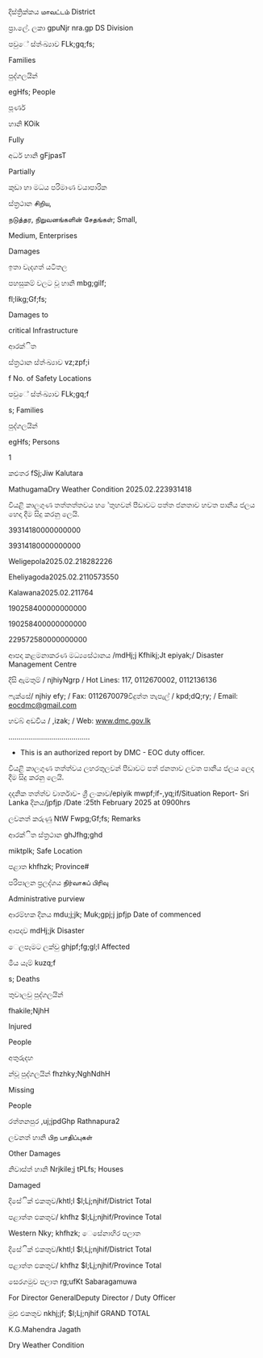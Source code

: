 දිස්ත්‍රික්කය மாவட்டம் District

ප්‍රා.ලේ. ලකා gpuNjr nra.gp DS Division

පවුේ ස්ත්‍ංඛ්‍යාව FLk;gq;fs;

Families

පුද්ගලයින්

egHfs; People

පූර්ණ

හානි KOik

Fully

අර්ධ හානි gFjpasT

Partially

කුඩා හා මධය පරිමාණ වයාපාරික

ස්ත්‍රථාන சிறிய,

நடுத்தர, நிறுவனங்களின் சேதங்கள்; Small,

Medium, Enterprises

Damages

ඉතා වැදගත් යටිතල

පහසුකම් වලට වූ හානි mbg;gilf;

fl;likg;Gf;fs;

Damages to

critical Infrastructure

ආරක්ිත

ස්ත්‍රථාන ස්ත්‍ංඛ්‍යාව vz;zpf;i

f No. of Safety Locations

පවුේ ස්ත්‍ංඛ්‍යාව FLk;gq;f

s; Families

පුද්ගලයින්

egHfs; Persons

1

කළුතර fSj;Jiw Kalutara

MathugamaDry Weather Condition 2025.02.223931418

වියළි කාලගුණ තත්තත්තවය හ ේතුහවන් පීඩාවට පත්ත ජනතාව හවත පානීය ජලය හෙදා දීම සිදු කරනු ලෙයි.

39314180000000000

39314180000000000

Weligepola2025.02.218282226

Eheliyagoda2025.02.2110573550

Kalawana2025.02.211764

190258400000000000

190258400000000000

229572580000000000

ආපදා කළමනාකරණ මධ්‍යසේථානය /mdHj;j Kfhikj;Jt epiyak;/ Disaster Management Centre

දිසි ඇමතුම් / njhiyNgrp / Hot Lines: 117, 0112670002, 0112136136

ෆැක්සේ/ njhiy efy; / Fax: 0112670079විදුත්ත තැපැල් / kpd;dQ;ry; / Email: eocdmc@gmail.com

හවබ් අඩවිය / ,izak; / Web: www.dmc.gov.lk

….....................................

* This is an authorized report by DMC - EOC duty officer.

වියළි කාලගුණ තත්ත්වය ලහරතුලවන් පීඩාවට පත් ජනතාව ලවත පානීය ජලය ලෙදා දීම සිදු කරනු ලෙයි.

දදනික තත්ත්ව වාර්තාව- ශ්‍රී ලංකාව/epiyik mwpf;if-,yq;if/Situation Report- Sri Lanka දිනය/jpfjp /Date :25th February 2025 at 0900hrs

ලවනත් කරුණු NtW Fwpg;Gf;fs; Remarks

ආරක්ිත ස්ත්‍රථාන ghJfhg;ghd

miktplk; Safe Location

පළාත khfhzk; Province#

පරිපාලන ප්‍රලද්ශය நிர்வாகப் பிரிவு

Administrative purview

ආරම්භක දිනය mdu;j;jk; Muk;gpj;j jpfjp Date of commenced

ආපදාව mdHj;jk Disaster

ෙලපෑමට ලක්වු ghjpf;fg;gl;l Affected

මිය යෑම් kuzq;f

s; Deaths

තුවාලවු පුද්ගලයින්

fhakile;NjhH

Injured

People

අතුරුදහ

න්වූ පුද්ගලයින් fhzhky;NghNdhH

Missing

People

රත්තනපුර ,uj;jpdGhp Rathnapura2

ලවනත් හානි பிற பாதிப்புகள்

Other Damages

නිවාස්ත්‍ හානි Nrjkile;j tPLfs; Houses

Damaged

දිසේික් එකතුව/khtl;l $l;Lj;njhif/District Total

පළාත්ත ඵකතුව/ khfhz $l;Lj;njhif/Province Total

Western Nky; khfhzk; ෙසේනාහිර පලාත

දිසේික් එකතුව/khtl;l $l;Lj;njhif/District Total

පළාත්ත ඵකතුව/ khfhz $l;Lj;njhif/Province Total

සෙරගමුව පලාත rg;ufKt Sabaragamuwa

For Director GeneralDeputy Director / Duty Officer

මුළු එකතුව nkhj;jf; $l;Lj;njhif GRAND TOTAL

K.G.Mahendra Jagath

Dry Weather Condition